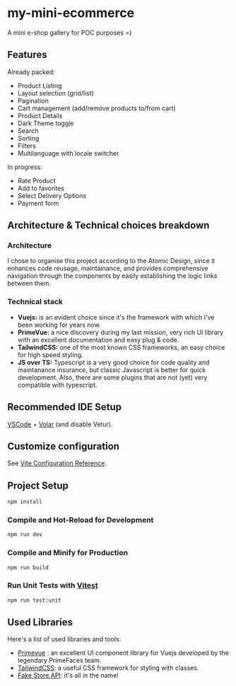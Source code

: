 # my-mini-ecommerce
A mini e-shop gallery for POC purposes =)

## Features

Already packed:
- Product Listing
- Layout selection (grid/list)
- Pagination
- Cart management (add/remove products to/from cart)
- Product Details
- Dark Theme toggle
- Search
- Sorting
- Filters
- Multilanguage with locale switcher

In progress:
- Rate Product
- Add to favorites
- Select Delivery Options
- Payment form


## Architecture & Technical choices breakdown

### Architecture
I chose to organise this project according to the Atomic Design, since it enhances code reusage, maintainance, and provides comprehensive navigation through the components by easily establishing the logic links between them.

### Technical stack
- **Vuejs:** is an evident choice since it's the framework with which I've been working for years now.
- **PrimeVue:** a nice discovery during my last mission, very rich UI library with an excellent documentation and easy plug & code.
- **TailwindCSS:** one of the most known CSS frameworks, an easy choice for high speed styling.
- **JS over TS:** Typescript is a very good choice for code quality and maintanance insurance, but classic Javascript is better for quick development. Also, there are some plugins that are not (yet) very compatible with typescript.

## Recommended IDE Setup

[VSCode](https://code.visualstudio.com/) + [Volar](https://marketplace.visualstudio.com/items?itemName=Vue.volar) (and disable Vetur).

## Customize configuration

See [Vite Configuration Reference](https://vitejs.dev/config/).

## Project Setup

```sh
npm install
```

### Compile and Hot-Reload for Development

```sh
npm run dev
```

### Compile and Minify for Production

```sh
npm run build
```

### Run Unit Tests with [Vitest](https://vitest.dev/)

```sh
npm run test:unit
```

## Used Libraries

Here's a list of used libraries and tools:

- [Primevue](https://primevue.org/) : an excellent UI component library for Vuejs developed by the legendary PrimeFaces team.
- [TailwindCSS](https://tailwindcss.com): a useful CSS framework for styling with classes.
- [Fake Store API](https://fakestoreapi.com): it's all in the name!